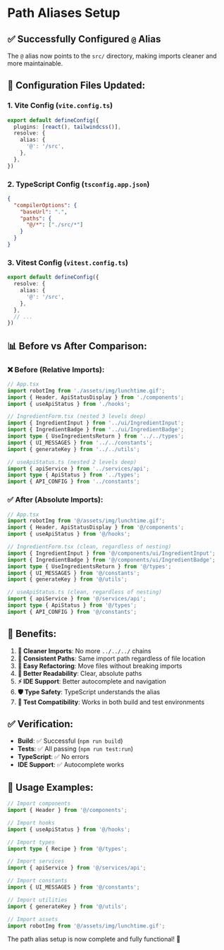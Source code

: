 # Path Aliases Setup

## ✅ **Successfully Configured `@` Alias**

The `@` alias now points to the `src/` directory, making imports cleaner and more maintainable.

## 🔧 **Configuration Files Updated:**

### 1. **Vite Config** (`vite.config.ts`)
```typescript
export default defineConfig({
  plugins: [react(), tailwindcss()],
  resolve: {
    alias: {
      '@': '/src',
    },
  },
})
```

### 2. **TypeScript Config** (`tsconfig.app.json`)
```json
{
  "compilerOptions": {
    "baseUrl": ".",
    "paths": {
      "@/*": ["./src/*"]
    }
  }
}
```

### 3. **Vitest Config** (`vitest.config.ts`)
```typescript
export default defineConfig({
  resolve: {
    alias: {
      '@': '/src',
    },
  },
  // ...
})
```

## 📊 **Before vs After Comparison:**

### ❌ **Before (Relative Imports):**
```typescript
// App.tsx
import robotImg from './assets/img/lunchtime.gif';
import { Header, ApiStatusDisplay } from './components';
import { useApiStatus } from './hooks';

// IngredientForm.tsx (nested 3 levels deep)
import { IngredientInput } from '../ui/IngredientInput';
import { IngredientBadge } from '../ui/IngredientBadge';
import type { UseIngredientsReturn } from '../../types';
import { UI_MESSAGES } from '../../constants';
import { generateKey } from '../../utils';

// useApiStatus.ts (nested 2 levels deep)
import { apiService } from '../services/api';
import type { ApiStatus } from '../types';
import { API_CONFIG } from '../constants';
```

### ✅ **After (Absolute Imports):**
```typescript
// App.tsx
import robotImg from '@/assets/img/lunchtime.gif';
import { Header, ApiStatusDisplay } from '@/components';
import { useApiStatus } from '@/hooks';

// IngredientForm.tsx (clean, regardless of nesting)
import { IngredientInput } from '@/components/ui/IngredientInput';
import { IngredientBadge } from '@/components/ui/IngredientBadge';
import type { UseIngredientsReturn } from '@/types';
import { UI_MESSAGES } from '@/constants';
import { generateKey } from '@/utils';

// useApiStatus.ts (clean, regardless of nesting)
import { apiService } from '@/services/api';
import type { ApiStatus } from '@/types';
import { API_CONFIG } from '@/constants';
```

## 🎯 **Benefits:**

1. **🧹 Cleaner Imports**: No more `../../../` chains
2. **📁 Consistent Paths**: Same import path regardless of file location
3. **🔄 Easy Refactoring**: Move files without breaking imports
4. **👀 Better Readability**: Clear, absolute paths
5. **⚡ IDE Support**: Better autocomplete and navigation
6. **🛡️ Type Safety**: TypeScript understands the alias
7. **🧪 Test Compatibility**: Works in both build and test environments

## ✅ **Verification:**

- **Build**: ✅ Successful (`npm run build`)
- **Tests**: ✅ All passing (`npm run test:run`)
- **TypeScript**: ✅ No errors
- **IDE Support**: ✅ Autocomplete works

## 🚀 **Usage Examples:**

```typescript
// Import components
import { Header } from '@/components';

// Import hooks
import { useApiStatus } from '@/hooks';

// Import types
import type { Recipe } from '@/types';

// Import services
import { apiService } from '@/services/api';

// Import constants
import { UI_MESSAGES } from '@/constants';

// Import utilities
import { generateKey } from '@/utils';

// Import assets
import robotImg from '@/assets/img/lunchtime.gif';
```

The path alias setup is now complete and fully functional! 🎉
